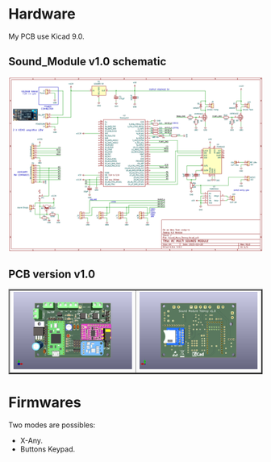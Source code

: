 # Hardware
My PCB use Kicad 9.0.  

## Sound_Module v1.0 schematic
![here](https://github.com/pierrotm777/SoundModule_Teensy4.0-version/blob/main/Hardware/Sound_Myca_Teensy_v1.0.png)  

## PCB version v1.0
<table border="2">
<tr>
<td><img src="https://github.com/pierrotm777/SoundModule_Teensy4.0-version/blob/main/Hardware/Sound_Myca_Teensy-Top3d.png" border="0"/></td>
<td><img src="https://github.com/pierrotm777/SoundModule_Teensy4.0-version/blob/main/Hardware/Sound_Myca_Teensy-Bot3d.png" border="0"/></td>
</tr>
</table>

# Firmwares
Two modes are possibles:
- X-Any.
- Buttons Keypad. 

